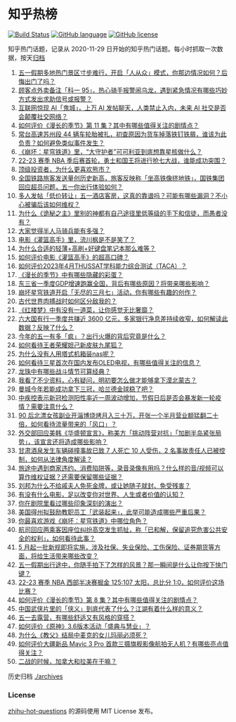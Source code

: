 # 知乎热榜
[![Build Status](https://github.com/ToWeLong/zhihu-hot-questions/workflows/CI/badge.svg)](https://github.com/ToWeLong/zhihu-hot-questions/actions)
[![GitHub language](https://img.shields.io/badge/language-golang-orange.svg)](https://golang.org/)
[![GitHub license](https://img.shields.io/github/license/ToWeLong/zhihu-hot-questions)](https://github.com/ToWeLong/zhihu-hot-questions/blob/main/LICENSE)

知乎热门话题，记录从 2020-11-29 日开始的知乎热门话题。每小时抓取一次数据，按天[归档](./archives)

<!-- BEGIN -->

1. [五一假期多地热门景区寸步难行，开启「人从众」模式，你那边情况如何？后悔出门了吗？](https://www.zhihu.com/question/598482305)
1. [顾客点外卖备注「科一 95」，热心骑手报警闹乌龙，遇到紧急情况有哪些巧妙方式发出求助信号或报警？](https://www.zhihu.com/question/598412361)
1. [互联网惊现 AI「鬼城」，上万 AI 发帖聊天，人类禁止入内，未来 AI 社交是否会颠覆社交网络？](https://www.zhihu.com/question/598518906)
1. [如何评价《漫长的季节》第 11 集？其中有哪些值得关注的剧情点？](https://www.zhihu.com/question/598522088)
1. [常台高速苏州段 44 辆车轮胎被扎，初查原因为货车掉落铁钉铁屑，谁该为此负责？如何避免类似事件发生？](https://www.zhihu.com/question/598395008)
1. [《崩坏：星穹铁道》里，“大守护者”可可利亚到底想靠星核做什么？](https://www.zhihu.com/question/598472414)
1. [22-23 赛季 NBA 季后赛首轮，勇士和国王将进行抢七大战，谁能成功突围？](https://www.zhihu.com/question/598390644)
1. [顶级投资者，为什么更喜欢熊市？](https://www.zhihu.com/question/587450863)
1. [全国铁路旅客发送量创历史新高，旅客反映称「坐高铁像挤地铁」，国铁集团回应超员问题，五一你出行体验如何？](https://www.zhihu.com/question/598512257)
1. [多人发帖「低价转让」五一酒店客房，这真的靠谱吗？可能有哪些漏洞？不小心被骗后该如何维权？](https://www.zhihu.com/question/598404777)
1. [为什么《诡秘之主》里别的神都有自己途径里低等级的手下和信徒，而愚者没有？](https://www.zhihu.com/question/484704087)
1. [大家觉得半人马骑兵能有多强？](https://www.zhihu.com/question/595913431)
1. [电影《灌篮高手》里，流川枫是不是笑了？](https://www.zhihu.com/question/598244809)
1. [为什么合适的轻薄+高刷+好键盘笔记本那么难等？](https://www.zhihu.com/question/598322602)
1. [如何评价电影《灌篮高手》的超高口碑？](https://www.zhihu.com/question/596741522)
1. [如何评价2023年4月THUSSAT学科能力综合测试（TACA）？](https://www.zhihu.com/question/590830475)
1. [《漫长的季节》中有哪些隐藏的彩蛋？](https://www.zhihu.com/question/597240923)
1. [东三省一季度GDP增速跑赢全国，背后有哪些原因？将带来哪些影响？](https://www.zhihu.com/question/598064212)
1. [崩坏星穹铁道开启「无尽的三月七」活动，你有哪些有趣的创作？](https://www.zhihu.com/question/598490411)
1. [古代世界肉搏战时如何区分敌我的？](https://www.zhihu.com/question/28294046)
1. [《红楼梦》中有没有一道菜，让你感觉无比奢靡？](https://www.zhihu.com/question/508546960)
1. [六大国有行一季度共赚近 3600 亿元，多家银行净息差持续收窄，如何解读此数据？反映了什么？](https://www.zhihu.com/question/598495842)
1. [今年的五一有多「疯」？出行火爆的背后究竟是什么？](https://www.zhihu.com/question/598482073)
1. [如何看待王者荣耀妲己新皮肤九尾狐？](https://www.zhihu.com/question/598048730)
1. [为什么没有人用塔式机箱装nas呢？](https://www.zhihu.com/question/528553459)
1. [如何看待三星首次在国内发布OLED电视，有哪些值得关注的信息？](https://www.zhihu.com/question/598054872)
1. [龙珠中有哪些战斗情节可算经典？](https://www.zhihu.com/question/26544889)
1. [我看了不少资料，心有疑问，明初要怎么做才能够拿下漠北蒙古？](https://www.zhihu.com/question/598355141)
1. [曼城今年若能成功拿下三冠，哈兰德金球稳了吧？](https://www.zhihu.com/question/598258206)
1. [中疾控表示新冠检测阳性率近一周波动增加，节假日后是否会暴发新一轮疫情？需要注意什么？](https://www.zhihu.com/question/598477090)
1. [90 后北漂女孩副业开淄博烧烤月入三十万，开张一个半月营业额猛翻二十倍，如何看待流量带来的「风口」？](https://www.zhihu.com/question/597679629)
1. [外交部回应美韩《华盛顿宣言》，称美方「挑动阵营对抗」「加剧半岛紧张局势」，该宣言还将造成哪些影响？](https://www.zhihu.com/question/598101346)
1. [甘肃酒泉发生车辆碰撞事故已致 7 人死亡 10 人受伤，2 名事故责任人已被控制，如何从法律角度解读？](https://www.zhihu.com/question/598405629)
1. [旅途中遇到商家违约、消费陷阱等，录音录像有用吗？什么样的音/视频可以算作维权证据？还需要保留哪些证据？](https://www.zhihu.com/question/597946545)
1. [刘邦为什么不给戚夫人免死金牌，或让她随子就封、免受残害？](https://www.zhihu.com/question/598361065)
1. [有没有什么电影，足以改变你对世界、人生或者价值的认知？](https://www.zhihu.com/question/596584225)
1. [你在剧院里看过哪些印象深刻的演出？](https://www.zhihu.com/question/598241376)
1. [美国得州拟鼓励教职员工「武装起来」，此举可能造成哪些严重后果？](https://www.zhihu.com/question/598064065)
1. [你最喜欢游戏《崩坏：星穹铁道》中哪位角色？](https://www.zhihu.com/question/597910325)
1. [航司回应两乘客因座位纠纷高空发生抓扯，称「已和解，保留追究危害公共安全的权利」，如何看待此事？](https://www.zhihu.com/question/598493620)
1. [5 月起一批新规即将实施，涉及社保、失业保险、工伤保险、证券期货等方面，将给生活带来哪些改变？](https://www.zhihu.com/question/598394218)
1. [五一假期出行途中，你随手拍下了怎样的风景？那一瞬间是什么让你按下快门键？](https://www.zhihu.com/question/598392867)
1. [22-23 赛季 NBA 西部半决赛掘金 125:107 太阳，总比分 1:0，如何评价这场比赛？](https://www.zhihu.com/question/598482060)
1. [如何评价《漫长的季节》第 8 集？其中有哪些值得关注的剧情点？](https://www.zhihu.com/question/598094156)
1. [中国武侠片里的「侠义」到底代表了什么？江湖有着什么样的意义？](https://www.zhihu.com/question/596581402)
1. [五一去露营，有哪些舒适又有风格的穿搭？](https://www.zhihu.com/question/597671979)
1. [如何评价《原神》3.6版本活动「盛典与慧业」？](https://www.zhihu.com/question/598057184)
1. [为什么《教父》结局中麦克的女儿玛丽必须死？](https://www.zhihu.com/question/297028058)
1. [如何评价大疆新品 Mavic 3  Pro 首款三摄旗舰影像航拍无人机？有哪些亮点值得关注？](https://www.zhihu.com/question/597774128)
1. [二战的时候，加拿大和拉美在干嘛？](https://www.zhihu.com/question/21511221)

<!-- END -->

历史归档 [./archives](./archives)


### License
[zhihu-hot-questions](https://github.com/towelong/zhihu-hot-questions) 的源码使用 MIT License 发布。